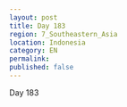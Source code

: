 ```yaml
---
layout: post
title: Day 183
region: 7_Southeastern_Asia
location: Indonesia
category: EN
permalink:
published: false
---
```


Day 183

